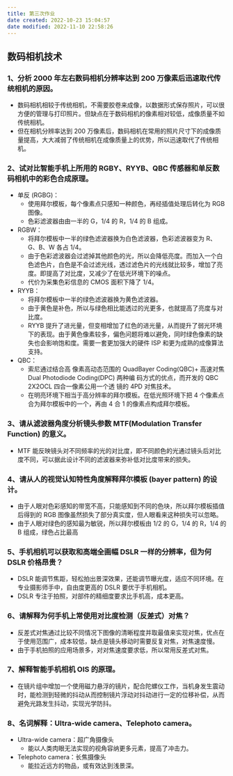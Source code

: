```yaml
---
title: 第三次作业
date created: 2022-10-23 15:04:57
date modified: 2022-11-10 22:58:26
---
```


## 数码相机技术

### 1、分析 2000 年左右数码相机分辨率达到 200 万像素后迅速取代传统相机的原因。

- 数码相机相较于传统相机，不需要胶卷来成像，以数据形式保存照片，可以很方便的管理与打印照片。但缺点在于数码相机的像素相对较低，成像质量不如传统相机。
- 但在相机分辨率达到 200 万像素后，数码相机在常用的照片尺寸下的成像质量提高，大大减弱了传统相机在成像质量上的优势，所以迅速取代了传统相机。

### 2、试对比智能手机上所用的 RGBY、RYYB、QBC 传感器和单反数码相机中的彩色合成原理。

- 单反 (RGBG)：
	- 使用拜尔模板，每个像素点只感知一种颜色，再经插值处理后转化为 RGB 图像。
	- 色彩滤波器由由一半的 G，1/4 的 R，1/4 的 B 组成。
- RGBW：
	- 将拜尔模板中一半的绿色滤波器换为白色滤波器，色彩滤波器变为 R、G、B、W 各占 1/4。
	- 由于色彩滤波器会过滤掉其他颜色的光，所以会降低亮度。而加入一个白色滤色片，白色是不会过滤光线，透过滤色片的光线就比较多，增加了亮度。即提高了对比度，又减少了在低光环境下的噪点。
	- 代价为采集色彩信息的 CMOS 面积下降了 1/4。
- RYYB：
	- 将拜尔模板中一半的绿色滤波器换为黄色滤波器。
	- 由于黄色是补色，所以与绿色相比能透过的光更多，也就提高了亮度与对比度。
	- RYYB 提升了进光量，但变相增加了红色的进光量，从而提升了弱光环境下的表现。由于黄色像素较多，偏色问题将难以避免，同时绿色像素的缺失也会影响饱和度。需要一套更加强大的硬件 ISP 和更为成熟的成像算法支持。
- QBC：
	- 索尼通过结合高 像素高动态范围的 QuadBayer Coding(QBC)+ 高速对焦 Dual Photodiode Coding(DPC) 两种编 码方式的优点，而开发的 QBC 2X2OCL 四合一像素公用一个透 镜的 4PD 对焦技术。
	- 在明亮环境下相当于高分辨率的拜尔模板。在低光照环境下把 4 个像素点合为拜尔模板中的一个，再由 4 合 1 的像素点构成拜尔模板。

### 3、请从滤波器角度分析镜头参数 MTF(Modulation Transfer Function) 的意义。

- MTF 能反映镜头对不同频率的光的对比度，即不同颜色的光通过镜头后对比度不同，可以据此设计不同的滤波器来弥补低对比度带来的损失。

### 4、请从人的视觉认知特性角度解释拜尔模板 (bayer pattern) 的设计。

- 由于人眼对色彩感知的带宽不高，只能感知到不同的色块，所以拜尔模板插值后得到的 RGB 图像虽然损失了部分真实度，但人眼看来这种损失可以忽略。
- 由于人眼对绿色的感知最为敏锐，所以拜尔模板由 1/2 的 G，1/4 的 R，1/4 的 B 组成，绿色占比最高

### 5、手机相机可以获取和高端全画幅 DSLR 一样的分辨率，但为何 DSLR 价格昂贵？

- DSLR 能调节焦距，轻松拍出景深效果，还能调节曝光度，适应不同环境。在专业摄影师手中，自由度更高的 DSLR 要优于手机相机。
- DSLR 专注于拍照，对部件的精细度要求比手机高，成本更高。

### 6、请解释为何手机上常使用对比度检测（反差式）对焦？

- 反差式对焦通过比较不同情况下图像的清晰程度并取最值来实现对焦，优点在于使用范围广，成本较低，缺点是镜头移动时需要反复对焦，对焦速度慢。
- 由于手机拍照的应用场景多，对对焦速度要求低，所以常用反差式对焦。

### 7、解释智能手机相机 OIS 的原理。

- 在镜片组中增加一个使用磁力悬浮的镜片，配合陀螺仪工作，当机身发生震动时，能检测到轻微的抖动从而控制镜片浮动对抖动进行一定的位移补偿，从而避免光路发生抖动，实现光学防抖。

### 8、名词解释：Ultra-wide camera、Telephoto camera。

- Ultra-wide camera：超广角摄像头
	- 能以人类肉眼无法实现的视角容纳更多元素，提高了冲击力。
- Telephoto camera：长焦摄像头
	- 能拉近远方的物品，或有效达到浅景深。
